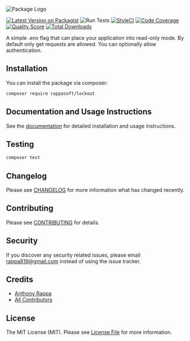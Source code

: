 ![Package Logo](https://banners.beyondco.de/Laravel%20Lockout.png?theme=light&packageName=rappasoft%2Flockout&pattern=hideout&style=style_1&description=Put+your+Laravel+application+into+read-only+mode&md=1&fontSize=100px&images=lock-closed)

[![Latest Version on Packagist](https://img.shields.io/packagist/v/rappasoft/lockout.svg?style=flat-square)](https://packagist.org/packages/rappasoft/lockout)
![Run Tests](https://github.com/rappasoft/lockout/workflows/Run%20Tests/badge.svg?branch=master)
[![StyleCI](https://styleci.io/repos/242222088/shield?style=plastic)](https://github.styleci.io/repos/242222088)
[![Code Coverage](https://scrutinizer-ci.com/g/rappasoft/lockout/badges/coverage.png?b=master)](https://scrutinizer-ci.com/g/rappasoft/lockout/?branch=master)
[![Quality Score](https://img.shields.io/scrutinizer/g/rappasoft/lockout.svg?style=flat-square)](https://scrutinizer-ci.com/g/rappasoft/lockout)
[![Total Downloads](https://img.shields.io/packagist/dt/rappasoft/lockout.svg?style=flat-square)](https://packagist.org/packages/rappasoft/lockout)

A simple .env flag that can place your application into read-only mode. By default only get requests are allowed. You can optionally allow authentication.

## Installation

You can install the package via composer:

``` bash
composer require rappasoft/lockout
```

## Documentation and Usage Instructions

See the [documentation](https://rappasoft.com/docs/lockout) for detailed installation and usage instructions.

## Testing

``` bash
composer test
```

## Changelog

Please see [CHANGELOG](CHANGELOG.md) for more information what has changed recently.

## Contributing

Please see [CONTRIBUTING](CONTRIBUTING.md) for details.

## Security

If you discover any security related issues, please email rappa819@gmail.com instead of using the issue tracker.

## Credits

- [Anthony Rappa](https://github.com/rappasoft)
- [All Contributors](../../contributors)

## License

The MIT License (MIT). Please see [License File](LICENSE.md) for more information.
